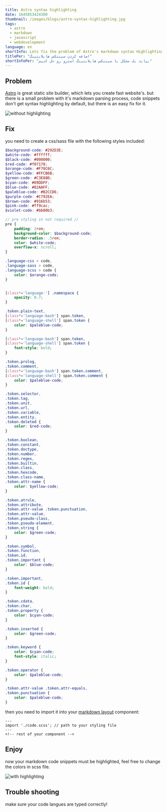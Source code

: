 ```yaml
---
title: Astro syntax highlighting
date: 1645853424300
thumbnail: /images/blogs/astro-syntax-highlighting.jpg
tags:
  - astro
  - markdown
  - javascript
  - webdevelopment
language: en
shortInfo: Lets fix the problem of Astro's markdown syntax Highlighting
titlePer: "اضافه کردن سینتکس هایلایتینگ"
shortInfoPer: "بیاید یک مشکل با سینتکس هایلایتینگ استرو رو حل کنیم"
---
```


## Problem

[Astro](https://astro.build) is great static site builder, which lets you create fast website's. but there is a small problem with it's markdown parsing process, code snippets don't get syntax highlighting by default, but there is an easy fix for it.

![ without highlighting ](/images/blogs-assets/astro-syntax-highlighting-0.jpg)

## Fix

you need to create a css/sass file with the following styles included: 
```scss
$background-code: #292D3E;
$white-code: #ffffff;
$black-code: #000000;
$red-code: #f07178;
$orange-code: #F78C6C;
$yellow-code: #FFCB6B;
$green-code: #C3E88D;
$cyan-code: #89DDFF;
$blue-code: #82AAFF;
$paleblue-code: #B2CCD6;
$purple-code: #C792EA;
$brown-code: #916b53;
$pink-code: #ff9cac;
$violet-code: #bb80b3;

// pre styling in not required //
pre { 
	padding: 2rem;
	background-color: $background-code;
	border-radius: .5rem;
	color: $white-code;
	overflow-x: scroll;
}

.language-css > code,
.language-sass > code,
.language-scss > code {
	color: $orange-code;
}


[class*='language-'] .namespace {
	opacity: 0.7;
}

.token.plain-text,
[class*='language-bash'] span.token,
[class*='language-shell'] span.token {
	color: $paleblue-code;
}

[class*='language-bash'] span.token,
[class*='language-shell'] span.token {
	font-style: bold;
}

.token.prolog,
.token.comment,
[class*='language-bash'] span.token.comment,
[class*='language-shell'] span.token.comment {
	color: $paleblue-code;
}

.token.selector,
.token.tag,
.token.unit,
.token.url,
.token.variable,
.token.entity,
.token.deleted {
	color: $red-code;
}

.token.boolean,
.token.constant,
.token.doctype,
.token.number,
.token.regex,
.token.builtin,
.token.class,
.token.hexcode,
.token.class-name,
.token.attr-name {
	color: $yellow-code;
}

.token.atrule,
.token.attribute,
.token.attr-value .token.punctuation,
.token.attr-value,
.token.pseudo-class,
.token.pseudo-element,
.token.string {
	color: $green-code;
}

.token.symbol,
.token.function,
.token.id,
.token.important {
	color: $blue-code;
}

.token.important,
.token.id {
	font-weight: bold;
}

.token.cdata,
.token.char,
.token.property {
	color: $cyan-code;
}

.token.inserted {
	color: $green-code;
}

.token.keyword {
	color: $cyan-code;
	font-style: italic;
}

.token.operator {
	color: $paleblue-code;
}

.token.attr-value .token.attr-equals,
.token.punctuation {
	color: $paleblue-code;
}
```

then you need to import it into your [markdown layout](https://docs.astro.build/en/core-concepts/layouts/#markdown-layouts) component:
```astro
---
import './code.scss'; // path to your styling file
---
<!-- rest of your component -->
```

## Enjoy

now your markdown code snippets must be highlighted, feel free to change the colors in scss file.

![ with highlighting ](/images/blogs-assets/astro-syntax-highlighting-1.jpg)

## Trouble shooting

make sure your code langues are typed correctly! 